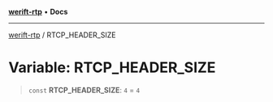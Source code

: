 [**werift-rtp**](../README.md) • **Docs**

***

[werift-rtp](../globals.md) / RTCP\_HEADER\_SIZE

# Variable: RTCP\_HEADER\_SIZE

> `const` **RTCP\_HEADER\_SIZE**: `4` = `4`
